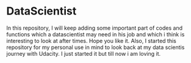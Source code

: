 # DataScientist
In this repository, I will keep adding some important part of codes and functions which a datascientist may need in his job and which i think is interesting to look at after times. Hope you like it. Also, I started this repository for my personal use in mind to look back at my data scientis journey with Udacity. I just started it but till now i am loving it.
